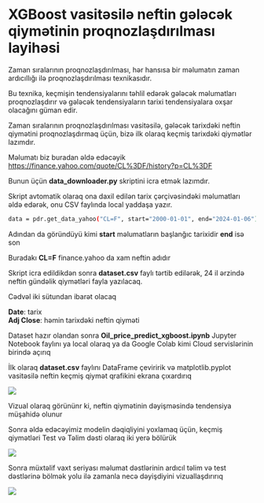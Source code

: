 #  XGBoost vasitəsilə neftin gələcək qiymətinin proqnozlaşdırılması layihəsi 

Zaman sıralarının proqnozlaşdırılması, hər hansısa bir məlumatın zaman ardıcıllığı ilə proqnozlaşdırılması texnikasıdır. 

Bu texnika, keçmişin tendensiyalarını təhlil edərək gələcək məlumatları proqnozlaşdırır və gələcək tendensiyaların tarixi tendensiyalara oxşar olacağını güman edir.

Zaman sıralarının proqnozlaşdırılması vasitəsilə, gələcək tarixdəki neftin qiymətini proqnozlaşdırmaq üçün, bizə ilk olaraq keçmiş tarixdəki qiymətlər lazımdır.

Məlumatı biz buradan əldə edəcəyik https://finance.yahoo.com/quote/CL%3DF/history?p=CL%3DF

Bunun üçün **data_downloader.py** skriptini icra etmək lazımdır.

Skript avtomatik olaraq ona daxil edilən tarix çərçivəsindəki məlumatları əldə edərək, onu CSV faylında local yaddaşa yazır.


```bash
data = pdr.get_data_yahoo("CL=F", start="2000-01-01", end="2024-01-06")
```
Adından da göründüyü kimi **start** məlumatların başlanğıc tarixidir **end** isə son

Buradakı **CL=F** finance.yahoo da xam neftin adıdır

Skript icra edildikdən sonra **dataset.csv** faylı tərtib edilərək, 24 il ərzində neftin gündəlik qiymətləri fayla yazılacaq.

Cədvəl iki sütundan ibarət olacaq

**Date**: tarix<br>
**Adj Close**: həmin tarixdəki neftin qiyməti

 Dataset hazır olandan sonra **Oil_price_predict_xgboost.ipynb** Jupyter Notebook faylını ya local olaraq ya da Google Colab kimi Cloud servislərinin birində açırıq

 İlk olaraq **dataset.csv** faylını DataFrame çeviririk və matplotlib.pyplot vasitəsilə neftin keçmiş qiymət qrafikini ekrana çıxardırıq

<img src="https://i.postimg.cc/PfpCNJ94/1.png">

 Vizual olaraq görününr ki, neftin qiymətinin dəyişməsində tendensiya müşahidə olunur


Sonra əldə edəcəyimiz modelin dəqiqliyini yoxlamaq üçün, keçmiş qiymətləri Test və Təlim dəsti olaraq iki yerə bölürük

<img src="https://i.postimg.cc/MHCMKJzq/2.png">


Sonra müxtəlif vaxt seriyası məlumat dəstlərinin ardıcıl təlim və test dəstlərinə bölmək yolu ilə zamanla necə dəyişdiyini vizuallaşdırırıq

<img src="https://i.postimg.cc/T3RNJK88/3.png">


 
